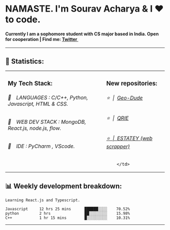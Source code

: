 
<h1>NAMASTE. I'm Sourav Acharya & I ❤️ to code.</h1>
<h4>Currently I am a sophomore student with CS major based in India. Open for cooperation | Find me: <a href="https://twitter.com/SouravA05117721">Twitter <img src="https://camo.githubusercontent.com/9bbddae7e626bda73c943e06b4568a7a02e193b4/68747470733a2f2f6564656e742e6769746875622e696f2f537570657254696e7949636f6e732f696d616765732f7376672f747769747465722e737667" width="10"></a></h4>
<hr>
<h2>📝 Statistics: </h2>
<table>
  <tr>
    <td valign="top">
      <h3>My Tech Stack: </h3>
      <h6>📔&emsp;LANGUAGES : C/C++, Python, Javascript, HTML & CSS.</h6>
      <h6>📗&emsp;WEB DEV STACK : MongoDB, React.js, node.js, flow.</h6>
      <h6>📘&emsp;IDE : PyCharm , VScode.</h6>
      </td>
     <td valign="top">
      <h3>New repositories: </h3>
      <h6>⭐️&nbsp;&nbsp;|&nbsp;&nbsp;<a href='https://github.com/Sugarlust/Geo-Dude'>Geo-Dude</a></h6>
      <h6>⭐️&nbsp;&nbsp;|&nbsp;&nbsp;<a href='https://github.com/Sugarlust/QRIE'>QRIE</h6> 
      <h6>⭐️&nbsp;&nbsp;|&nbsp;&nbsp;<a href='https://github.com/Sugarlust/estatey'>ESTATEY (web scrapper)</a></h6> 
      
        </td>
  </tr>
</table>
<h2>📊 Weekly development breakdown: </h2>


```text
Learning React.js and Typescript.

Javascript     12 hrs 25 mins      ██████░░░░    70.52%
python         2 hrs               ██░░░░░░░░    15.98%
C++            1 hr 15 mins        █░░░░░░░░░    10.31%
```



<hr>
<h4 align="center"><a href='' target="_blank"></a><h4>
    
